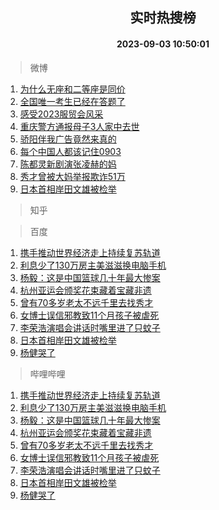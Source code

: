 <div align="center"><h2>实时热搜榜</h2><h4>2023-09-03 10:50:01</h4></div>

> 微博  

1. [为什么无座和二等座是同价](https://s.weibo.com/weibo?q=%23%E4%B8%BA%E4%BB%80%E4%B9%88%E6%97%A0%E5%BA%A7%E5%92%8C%E4%BA%8C%E7%AD%89%E5%BA%A7%E6%98%AF%E5%90%8C%E4%BB%B7%23&t=31&band_rank=1&Refer=top)<br />
2. [全国唯一考生已经在答题了](https://s.weibo.com/weibo?q=%E5%85%A8%E5%9B%BD%E5%94%AF%E4%B8%80%E8%80%83%E7%94%9F%E5%B7%B2%E7%BB%8F%E5%9C%A8%E7%AD%94%E9%A2%98%E4%BA%86&t=31&band_rank=2&Refer=top)<br />
3. [感受2023服贸会风采](https://s.weibo.com/weibo?q=%23%E6%84%9F%E5%8F%972023%E6%9C%8D%E8%B4%B8%E4%BC%9A%E9%A3%8E%E9%87%87%23&t=31&band_rank=3&Refer=top)<br />
4. [重庆警方通报母子3人家中去世](https://s.weibo.com/weibo?q=%23%E9%87%8D%E5%BA%86%E8%AD%A6%E6%96%B9%E9%80%9A%E6%8A%A5%E6%AF%8D%E5%AD%903%E4%BA%BA%E5%AE%B6%E4%B8%AD%E5%8E%BB%E4%B8%96%23&t=31&band_rank=4&Refer=top)<br />
5. [骄阳伴我广告竟然来真的](https://s.weibo.com/weibo?q=%23%E9%AA%84%E9%98%B3%E4%BC%B4%E6%88%91%E5%B9%BF%E5%91%8A%E7%AB%9F%E7%84%B6%E6%9D%A5%E7%9C%9F%E7%9A%84%23&t=31&band_rank=5&Refer=top)<br />
6. [每个中国人都该记住0903](https://s.weibo.com/weibo?q=%23%E6%AF%8F%E4%B8%AA%E4%B8%AD%E5%9B%BD%E4%BA%BA%E9%83%BD%E8%AF%A5%E8%AE%B0%E4%BD%8F0903%23&t=31&band_rank=6&Refer=top)<br />
7. [陈都灵新剧演张凌赫的妈](https://s.weibo.com/weibo?q=%23%E9%99%88%E9%83%BD%E7%81%B5%E6%96%B0%E5%89%A7%E6%BC%94%E5%BC%A0%E5%87%8C%E8%B5%AB%E7%9A%84%E5%A6%88%23&t=31&band_rank=7&Refer=top)<br />
8. [秀才曾被大妈举报欺诈51万](https://s.weibo.com/weibo?q=%23%E7%A7%80%E6%89%8D%E6%9B%BE%E8%A2%AB%E5%A4%A7%E5%A6%88%E4%B8%BE%E6%8A%A5%E6%AC%BA%E8%AF%8851%E4%B8%87%23&t=31&band_rank=8&Refer=top)<br />
9. [日本首相岸田文雄被检举](https://s.weibo.com/weibo?q=%23%E6%97%A5%E6%9C%AC%E9%A6%96%E7%9B%B8%E5%B2%B8%E7%94%B0%E6%96%87%E9%9B%84%E8%A2%AB%E6%A3%80%E4%B8%BE%23&t=31&band_rank=9&Refer=top)<br />

> 知乎  


> 百度  

1. [携手推动世界经济走上持续复苏轨道](https://www.baidu.com/s?wd=%E6%90%BA%E6%89%8B%E6%8E%A8%E5%8A%A8%E4%B8%96%E7%95%8C%E7%BB%8F%E6%B5%8E%E8%B5%B0%E4%B8%8A%E6%8C%81%E7%BB%AD%E5%A4%8D%E8%8B%8F%E8%BD%A8%E9%81%93&sa=fyb_news&rsv_dl=fyb_news)<br />
2. [利息少了130万房主美滋滋换电脑手机](https://www.baidu.com/s?wd=%E5%88%A9%E6%81%AF%E5%B0%91%E4%BA%86130%E4%B8%87%E6%88%BF%E4%B8%BB%E7%BE%8E%E6%BB%8B%E6%BB%8B%E6%8D%A2%E7%94%B5%E8%84%91%E6%89%8B%E6%9C%BA&sa=fyb_news&rsv_dl=fyb_news)<br />
3. [杨毅：这是中国篮球几十年最大惨案](https://www.baidu.com/s?wd=%E6%9D%A8%E6%AF%85%EF%BC%9A%E8%BF%99%E6%98%AF%E4%B8%AD%E5%9B%BD%E7%AF%AE%E7%90%83%E5%87%A0%E5%8D%81%E5%B9%B4%E6%9C%80%E5%A4%A7%E6%83%A8%E6%A1%88&sa=fyb_news&rsv_dl=fyb_news)<br />
4. [杭州亚运会颁奖花束藏着宝藏非遗](https://www.baidu.com/s?wd=%E6%9D%AD%E5%B7%9E%E4%BA%9A%E8%BF%90%E4%BC%9A%E9%A2%81%E5%A5%96%E8%8A%B1%E6%9D%9F%E8%97%8F%E7%9D%80%E5%AE%9D%E8%97%8F%E9%9D%9E%E9%81%97&sa=fyb_news&rsv_dl=fyb_news)<br />
5. [曾有70多岁老太不远千里去找秀才](https://www.baidu.com/s?wd=%E6%9B%BE%E6%9C%8970%E5%A4%9A%E5%B2%81%E8%80%81%E5%A4%AA%E4%B8%8D%E8%BF%9C%E5%8D%83%E9%87%8C%E5%8E%BB%E6%89%BE%E7%A7%80%E6%89%8D&sa=fyb_news&rsv_dl=fyb_news)<br />
6. [女博士误信邪教致11个月孩子被虐死](https://www.baidu.com/s?wd=%E5%A5%B3%E5%8D%9A%E5%A3%AB%E8%AF%AF%E4%BF%A1%E9%82%AA%E6%95%99%E8%87%B411%E4%B8%AA%E6%9C%88%E5%AD%A9%E5%AD%90%E8%A2%AB%E8%99%90%E6%AD%BB&sa=fyb_news&rsv_dl=fyb_news)<br />
7. [李荣浩演唱会讲话时嘴里进了只蚊子](https://www.baidu.com/s?wd=%E6%9D%8E%E8%8D%A3%E6%B5%A9%E6%BC%94%E5%94%B1%E4%BC%9A%E8%AE%B2%E8%AF%9D%E6%97%B6%E5%98%B4%E9%87%8C%E8%BF%9B%E4%BA%86%E5%8F%AA%E8%9A%8A%E5%AD%90&sa=fyb_news&rsv_dl=fyb_news)<br />
8. [日本首相岸田文雄被检举](https://www.baidu.com/s?wd=%E6%97%A5%E6%9C%AC%E9%A6%96%E7%9B%B8%E5%B2%B8%E7%94%B0%E6%96%87%E9%9B%84%E8%A2%AB%E6%A3%80%E4%B8%BE&sa=fyb_news&rsv_dl=fyb_news)<br />
9. [杨健哭了](https://www.baidu.com/s?wd=%E6%9D%A8%E5%81%A5%E5%93%AD%E4%BA%86&sa=fyb_news&rsv_dl=fyb_news)<br />

> 哔哩哔哩  

1. [携手推动世界经济走上持续复苏轨道](https://www.baidu.com/s?wd=%E6%90%BA%E6%89%8B%E6%8E%A8%E5%8A%A8%E4%B8%96%E7%95%8C%E7%BB%8F%E6%B5%8E%E8%B5%B0%E4%B8%8A%E6%8C%81%E7%BB%AD%E5%A4%8D%E8%8B%8F%E8%BD%A8%E9%81%93&sa=fyb_news&rsv_dl=fyb_news)<br />
2. [利息少了130万房主美滋滋换电脑手机](https://www.baidu.com/s?wd=%E5%88%A9%E6%81%AF%E5%B0%91%E4%BA%86130%E4%B8%87%E6%88%BF%E4%B8%BB%E7%BE%8E%E6%BB%8B%E6%BB%8B%E6%8D%A2%E7%94%B5%E8%84%91%E6%89%8B%E6%9C%BA&sa=fyb_news&rsv_dl=fyb_news)<br />
3. [杨毅：这是中国篮球几十年最大惨案](https://www.baidu.com/s?wd=%E6%9D%A8%E6%AF%85%EF%BC%9A%E8%BF%99%E6%98%AF%E4%B8%AD%E5%9B%BD%E7%AF%AE%E7%90%83%E5%87%A0%E5%8D%81%E5%B9%B4%E6%9C%80%E5%A4%A7%E6%83%A8%E6%A1%88&sa=fyb_news&rsv_dl=fyb_news)<br />
4. [杭州亚运会颁奖花束藏着宝藏非遗](https://www.baidu.com/s?wd=%E6%9D%AD%E5%B7%9E%E4%BA%9A%E8%BF%90%E4%BC%9A%E9%A2%81%E5%A5%96%E8%8A%B1%E6%9D%9F%E8%97%8F%E7%9D%80%E5%AE%9D%E8%97%8F%E9%9D%9E%E9%81%97&sa=fyb_news&rsv_dl=fyb_news)<br />
5. [曾有70多岁老太不远千里去找秀才](https://www.baidu.com/s?wd=%E6%9B%BE%E6%9C%8970%E5%A4%9A%E5%B2%81%E8%80%81%E5%A4%AA%E4%B8%8D%E8%BF%9C%E5%8D%83%E9%87%8C%E5%8E%BB%E6%89%BE%E7%A7%80%E6%89%8D&sa=fyb_news&rsv_dl=fyb_news)<br />
6. [女博士误信邪教致11个月孩子被虐死](https://www.baidu.com/s?wd=%E5%A5%B3%E5%8D%9A%E5%A3%AB%E8%AF%AF%E4%BF%A1%E9%82%AA%E6%95%99%E8%87%B411%E4%B8%AA%E6%9C%88%E5%AD%A9%E5%AD%90%E8%A2%AB%E8%99%90%E6%AD%BB&sa=fyb_news&rsv_dl=fyb_news)<br />
7. [李荣浩演唱会讲话时嘴里进了只蚊子](https://www.baidu.com/s?wd=%E6%9D%8E%E8%8D%A3%E6%B5%A9%E6%BC%94%E5%94%B1%E4%BC%9A%E8%AE%B2%E8%AF%9D%E6%97%B6%E5%98%B4%E9%87%8C%E8%BF%9B%E4%BA%86%E5%8F%AA%E8%9A%8A%E5%AD%90&sa=fyb_news&rsv_dl=fyb_news)<br />
8. [日本首相岸田文雄被检举](https://www.baidu.com/s?wd=%E6%97%A5%E6%9C%AC%E9%A6%96%E7%9B%B8%E5%B2%B8%E7%94%B0%E6%96%87%E9%9B%84%E8%A2%AB%E6%A3%80%E4%B8%BE&sa=fyb_news&rsv_dl=fyb_news)<br />
9. [杨健哭了](https://www.baidu.com/s?wd=%E6%9D%A8%E5%81%A5%E5%93%AD%E4%BA%86&sa=fyb_news&rsv_dl=fyb_news)<br />
